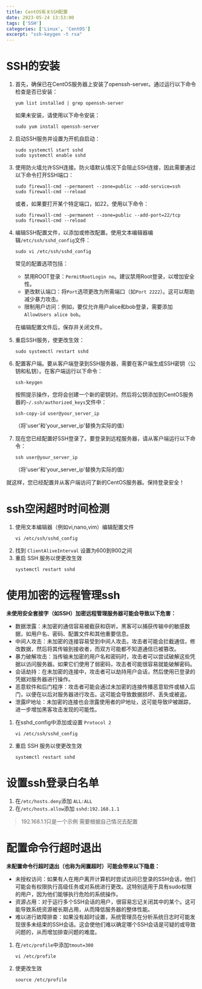 ```yaml
---
title: CentOS有关SSH配置
date: 2023-05-24 13:53:00
tags: ['SSH']
categories: ['Linux', 'CentOS']
excerpt: "ssh-keygen -t rsa"
---
```


# SSH的安装

1. 首先，确保已在CentOS服务器上安装了openssh-server。通过运行以下命令检查是否已安装：

   ``` shell
   yum list installed | grep openssh-server
   ```
   如果未安装，请使用以下命令安装：

   ``` shell
   sudo yum install openssh-server
   ```

2. 启动SSH服务并设置为开机自启动：

   ``` shell
   sudo systemctl start sshd
   sudo systemctl enable sshd
   ```

3. 使用防火墙允许SSH连接。防火墙默认情况下会阻止SSH连接，因此需要通过以下命令打开SSH端口：

   ``` shell
   sudo firewall-cmd --permanent --zone=public --add-service=ssh
   sudo firewall-cmd --reload
   ```
   或者，如果要打开某个特定端口，如22，使用以下命令：

   ``` shell
   sudo firewall-cmd --permanent --zone=public --add-port=22/tcp
   sudo firewall-cmd --reload
   ```

4. 编辑SSH配置文件，以添加或修改配置。使用文本编辑器编辑`/etc/ssh/sshd_config`文件：

   ``` shell
   sudo vi /etc/ssh/sshd_config
   ```
   常见的配置选项包括：

    - 禁用ROOT登录：`PermitRootLogin no`。建议禁用Root登录，以增加安全性。
    - 更改默认端口：将`Port`选项更改为所需端口（如`Port 2222`）。这可以帮助减少暴力攻击。
    - 限制用户访问：例如，要仅允许用户alice和bob登录，需要添加`AllowUsers alice bob`。

   在编辑配置文件后，保存并关闭文件。

5. 重启SSH服务，使更改生效：

   ``` shell
   sudo systemctl restart sshd
   ```

6. 配置客户端。要从客户端登录到SSH服务器，需要在客户端生成SSH密钥（公钥和私钥）。在客户端运行以下命令：

   ``` shell
   ssh-keygen
   ```
   按照提示操作，您将会创建一个新的密钥对。然后将公钥添加到CentOS服务器的`~/.ssh/authorized_keys`文件中：

   ``` shell
   ssh-copy-id user@your_server_ip
   ```
   （将'user'和'your_server_ip'替换为实际的值）

7. 现在您已经配置好SSH登录了。要登录到远程服务器，请从客户端运行以下命令：

   ``` shell
   ssh user@your_server_ip
   ```
   （将'user'和'your_server_ip'替换为实际的值）

就这样，您已经配置并从客户端访问了新的CentOS服务器。保持登录安全！


# ssh空闲超时时间检测

1. 使用文本编辑器（例如vi,nano,vim）编辑配置文件
   ``` shell
   vi /etc/ssh/sshd_config
   ```
2. 找到 `ClientAliveInterval` 设置为600到900之间
3. 重启 SSH 服务以使更改生效
   ``` shell
   systemctl restart sshd
   ```
   
# 使用加密的远程管理ssh

<b>未使用安全套接字（如SSH）加密远程管理服务器可能会导致以下危害：</b>
- 数据泄露：未加密的通信容易被截获和窃听。黑客可以捕获传输中的敏感数据，如用户名、密码、配置文件和其他重要信息。
- 中间人攻击：未加密的连接容易受到中间人攻击。攻击者可能会拦截通信，修改数据，然后将其传输到接收者，而双方可能都不知道通信已被篡改。
- 暴力破解攻击：当传输未加密的用户名和密码时，攻击者可以尝试破解这些凭据以访问服务器。如果它们使用了弱密码，攻击者可能很容易就能破解密码。
- 会话劫持：在未加密的连接中，攻击者可以劫持用户会话，然后使用已登录的凭据对服务器进行操作。
- 恶意软件和后门程序：攻击者可能会通过未加密的连接传播恶意软件或植入后门，以便在以后对服务器进行攻击。这可能会导致数据损坏、丢失或被盗。
- 泄露IP地址：未加密的连接也会泄露使用者的IP地址，这可能导致IP被跟踪，进一步增加黑客攻击发现的可能性。

1. 在sshd_config中添加或设置 `Protocol 2` 
   ``` shell
   vi /etc/ssh/sshd_config
   ```
2. 重启 SSH 服务以使更改生效
   ``` shell
   systemctl restart sshd
   ```
   
# 设置ssh登录白名单

1. 在`/etc/hosts.deny`添加 `ALL:ALL`
2. 在`/etc/hosts.allow`添加 `sshd:192.168.1.1` 
> 192.168.1.1只是一个示例  需要根据自己情况去配置


# 配置命令行超时退出
<b>未配置命令行超时退出（也称为闲置超时）可能会带来以下隐患：</b>
- 未授权访问：如果有人在用户离开计算机时尝试访问已登录的SSH会话，他们可能会有权限执行高级任务或对系统进行更改。这特别适用于具有sudo权限的用户，因为他们能够执行危险的系统操作。
- 资源占用：对于运行多个SSH会话的用户，很容易忘记关闭其中的某个。这可能导致系统资源被长期占用，从而降低服务器的整体性能。
- 难以进行故障排查：如果没有超时设置，系统管理员在分析系统日志时可能发现很多未结束的SSH会话。这会使他们难以确定哪个SSH会话是可疑的或导致问题的，从而增加排查问题的难度。

1. 在`/etc/profile`中添加`tmout=300`
   ``` shell
   vi /etc/profile
   ```
2. 使更改生效
   ``` shell
   source /etc/profile
   ```






